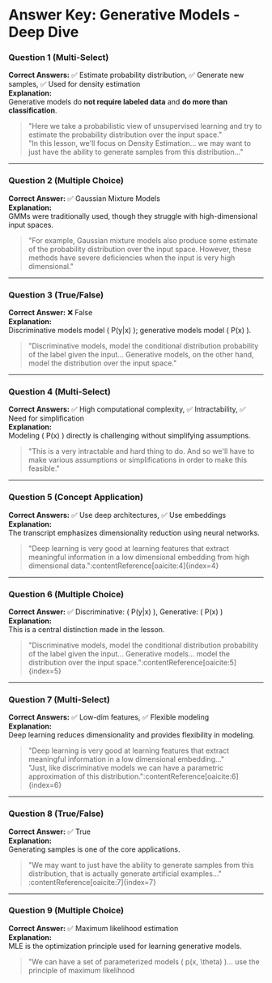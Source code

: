# Answer Key: Generative Models - Deep Dive

### Question 1 (Multi-Select)
**Correct Answers:** ✅ Estimate probability distribution, ✅ Generate new samples, ✅ Used for density estimation  
**Explanation:**  
Generative models do **not require labeled data** and **do more than classification**.

> "Here we take a probabilistic view of unsupervised learning and try to estimate the probability distribution over the input space."  
> "In this lesson, we'll focus on Density Estimation... we may want to just have the ability to generate samples from this distribution..."

---

### Question 2 (Multiple Choice)  
**Correct Answer:** ✅ Gaussian Mixture Models  
**Explanation:**  
GMMs were traditionally used, though they struggle with high-dimensional input spaces.

> "For example, Gaussian mixture models also produce some estimate of the probability distribution over the input space. However, these methods have severe deficiencies when the input is very high dimensional."

---

### Question 3 (True/False)  
**Correct Answer:** ❌ False  
**Explanation:**  
Discriminative models model \( P(y|x) \); generative models model \( P(x) \).

> "Discriminative models, model the conditional distribution probability of the label given the input... Generative models, on the other hand, model the distribution over the input space."
---

### Question 4 (Multi-Select)  
**Correct Answers:** ✅ High computational complexity, ✅ Intractability, ✅ Need for simplification  
**Explanation:**  
Modeling \( P(x) \) directly is challenging without simplifying assumptions.

> "This is a very intractable and hard thing to do. And so we'll have to make various assumptions or simplifications in order to make this feasible."

---

### Question 5 (Concept Application)  
**Correct Answers:** ✅ Use deep architectures, ✅ Use embeddings  
**Explanation:**  
The transcript emphasizes dimensionality reduction using neural networks.

> "Deep learning is very good at learning features that extract meaningful information in a low dimensional embedding from high dimensional data."&#8203;:contentReference[oaicite:4]{index=4}

---

### Question 6 (Multiple Choice)  
**Correct Answer:** ✅ Discriminative: \( P(y|x) \), Generative: \( P(x) \)  
**Explanation:**  
This is a central distinction made in the lesson.

> "Discriminative models, model the conditional distribution probability of the label given the input... Generative models... model the distribution over the input space."&#8203;:contentReference[oaicite:5]{index=5}

---

### Question 7 (Multi-Select)  
**Correct Answers:** ✅ Low-dim features, ✅ Flexible modeling  
**Explanation:**  
Deep learning reduces dimensionality and provides flexibility in modeling.

> "Deep learning is very good at learning features that extract meaningful information in a low dimensional embedding..."  
> "Just, like discriminative models we can have a parametric approximation of this distribution."&#8203;:contentReference[oaicite:6]{index=6}

---

### Question 8 (True/False)  
**Correct Answer:** ✅ True  
**Explanation:**  
Generating samples is one of the core applications.

> "We may want to just have the ability to generate samples from this distribution, that is actually generate artificial examples..."&#8203;:contentReference[oaicite:7]{index=7}

---

### Question 9 (Multiple Choice)  
**Correct Answer:** ✅ Maximum likelihood estimation  
**Explanation:**  
MLE is the optimization principle used for learning generative models.

> "We can have a set of parameterized models \( p(x, \theta) \)... use the principle of maximum likelihood
